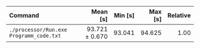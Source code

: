 | Command | Mean [s] | Min [s] | Max [s] | Relative |
|:---|---:|---:|---:|---:|
| `./processor/Run.exe Programm_code.txt` | 93.721 ± 0.670 | 93.041 | 94.625 | 1.00 |
